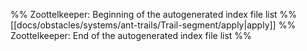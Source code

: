 %% Zoottelkeeper: Beginning of the autogenerated index file list  %%
 [[docs/obstacles/systems/ant-trails/Trail-segment/apply|apply]]
%% Zoottelkeeper: End of the autogenerated index file list  %%
